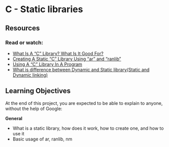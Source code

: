 # **C - Static libraries**

## **Resources**
### Read or watch:

 * [What Is A “C” Library? What Is It Good For?](https://docencia.ac.upc.edu/FIB/USO/Bibliografia/unix-c-libraries.html)
 * [Creating A Static “C” Library Using “ar” and “ranlib”](https://docencia.ac.upc.edu/FIB/USO/Bibliografia/unix-c-libraries.html)
 * [Using A “C” Library In A Program](https://docencia.ac.upc.edu/FIB/USO/Bibliografia/unix-c-libraries.html)
 * [What is difference between Dynamic and Static library(Static and Dynamic linking)](https://www.youtube.com/watch?v=eW5he5uFBNM)

## **Learning Objectives**
At the end of this project, you are expected to be able to explain to anyone, without the help of Google:

**General**

 * What is a static library, how does it work, how to create one, and how to use it
 * Basic usage of ar, ranlib, nm

